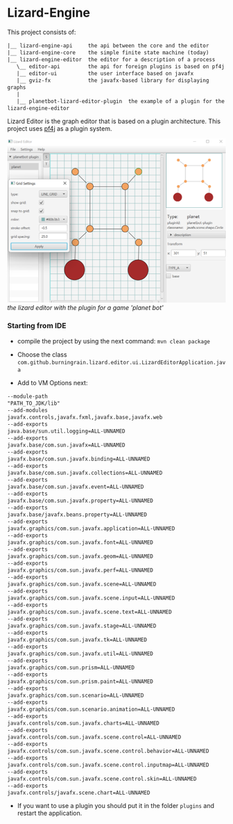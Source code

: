 # Lizard-Engine

This project consists of:
```
|__ lizard-engine-api     the api between the core and the editor 
|__ lizard-engine-core    the simple finite state machine (today)
|__ lizard-engine-editor  the editor for a description of a process
   \__ editor-api         the api for foreign plugins is based on pf4j 
   |__ editor-ui          the user interface based on javafx
   |__ gviz-fx            the javafx-based library for displaying graphs
   |
   |__ planetbot-lizard-editor-plugin  the example of a plugin for the lizard-engine-editor   
```

Lizard Editor is the graph editor that is based on a plugin architecture. This project uses [pf4j](https://pi4j.com/) as a plugin system.

![lizard-editor with plugin](https://github.com/burningrain/lizard-engine/blob/main/pics/editor_1.png?raw=true)
*the lizard editor with the plugin for a game 'planet bot'*

### Starting from IDE

* compile the project by using the next command:
```mvn clean package```

* Choose the class ```com.github.burningrain.lizard.editor.ui.LizardEditorApplication.java```

* Add to VM Options next:
```shell
--module-path
"PATH_TO_JDK/lib"
--add-modules
javafx.controls,javafx.fxml,javafx.base,javafx.web
--add-exports
java.base/sun.util.logging=ALL-UNNAMED
--add-exports
javafx.base/com.sun.javafx=ALL-UNNAMED
--add-exports
javafx.base/com.sun.javafx.binding=ALL-UNNAMED
--add-exports
javafx.base/com.sun.javafx.collections=ALL-UNNAMED
--add-exports
javafx.base/com.sun.javafx.event=ALL-UNNAMED
--add-exports
javafx.base/com.sun.javafx.property=ALL-UNNAMED
--add-exports
javafx.base/javafx.beans.property=ALL-UNNAMED
--add-exports
javafx.graphics/com.sun.javafx.application=ALL-UNNAMED
--add-exports
javafx.graphics/com.sun.javafx.font=ALL-UNNAMED
--add-exports
javafx.graphics/com.sun.javafx.geom=ALL-UNNAMED
--add-exports
javafx.graphics/com.sun.javafx.perf=ALL-UNNAMED
--add-exports
javafx.graphics/com.sun.javafx.scene=ALL-UNNAMED
--add-exports
javafx.graphics/com.sun.javafx.scene.input=ALL-UNNAMED
--add-exports
javafx.graphics/com.sun.javafx.scene.text=ALL-UNNAMED
--add-exports
javafx.graphics/com.sun.javafx.stage=ALL-UNNAMED
--add-exports
javafx.graphics/com.sun.javafx.tk=ALL-UNNAMED
--add-exports
javafx.graphics/com.sun.javafx.util=ALL-UNNAMED
--add-exports
javafx.graphics/com.sun.prism=ALL-UNNAMED
--add-exports
javafx.graphics/com.sun.prism.paint=ALL-UNNAMED
--add-exports
javafx.graphics/com.sun.scenario=ALL-UNNAMED
--add-exports
javafx.graphics/com.sun.scenario.animation=ALL-UNNAMED
--add-exports
javafx.controls/com.sun.javafx.charts=ALL-UNNAMED
--add-exports
javafx.controls/com.sun.javafx.scene.control=ALL-UNNAMED
--add-exports
javafx.controls/com.sun.javafx.scene.control.behavior=ALL-UNNAMED
--add-exports
javafx.controls/com.sun.javafx.scene.control.inputmap=ALL-UNNAMED
--add-exports
javafx.controls/com.sun.javafx.scene.control.skin=ALL-UNNAMED
--add-exports
javafx.controls/javafx.scene.chart=ALL-UNNAMED
```

* If you want to use a plugin you should put it in the folder ```plugins``` and restart the application.